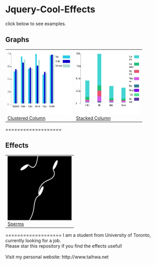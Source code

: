 Jquery-Cool-Effects
===================
click below to see examples.
<table style="width:100%">
<h2>Graphs</h2>
<tr>
  <td>
  <a href="http://htmlpreview.github.io/?https://github.com/sth0728/Cool-Jquery-Effects/blob/master/clustered_column/clustered_column_sample.html">
  <img src="images/clustered_column.jpg" alt="Clustered Column" width="200" height="200"><br>
  Clustered Column
  </a>
  </td>
  <td>
  <a href="http://htmlpreview.github.io/?https://github.com/sth0728/Jquery-Cool-Effects/blob/master/stacked_column/stacked_column_sample.html">
  <img src="images/stacked_column.jpg" alt="Stacked Column" width="200" height="200"><br>
  Stacked Column
  </a>
  </td>
</tr>
</table>
===================
<h2>Effects</h2>
<table style="width:100%">
<tr>
  <td>
  <a href="http://htmlpreview.github.io/?https://github.com/sth0728/Cool-Juqery-Effects/blob/master/sperms/sperms_sample.html">
  <img src="images/sperm.jpg" alt="Sperms" width="200" height="200"><br>
  Sperms
  </a>
  </td>
</tr>
</table>
===================
I am a student from University of Toronto, currently looking for a job.<br>
Please star this repository if you find the effects useful!<br><br>
Visit my personal website: http://www.taihwa.net
